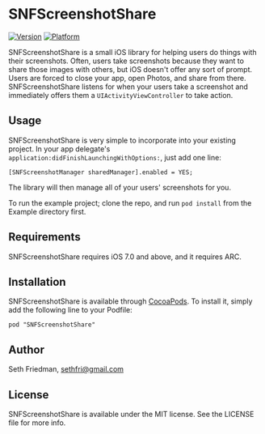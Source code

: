 SNFScreenshotShare
==================

[![Version](http://cocoapod-badges.herokuapp.com/v/SNFScreenshotShare/badge.png)](http://cocoadocs.org/docsets/SNFScreenshotShare)
[![Platform](http://cocoapod-badges.herokuapp.com/p/SNFScreenshotShare/badge.png)](http://cocoadocs.org/docsets/SNFScreenshotShare)

SNFScreenshotShare is a small iOS library for helping users do things with their screenshots. Often, users take screenshots because they want to share those images with others, but iOS doesn't offer any sort of prompt. Users are forced to close your app, open Photos, and share from there. SNFScreenshotShare listens for when your users take a screenshot and immediately offers them a `UIActivityViewController` to take action.

## Usage

SNFScreenshotShare is very simple to incorporate into your existing project. In your app delegate's `application:didFinishLaunchingWithOptions:`, just add one line:

```objc
[SNFScreenshotManager sharedManager].enabled = YES;
```

The library will then manage all of your users' screenshots for you.

To run the example project; clone the repo, and run `pod install` from the Example directory first.

## Requirements

SNFScreenshotShare requires iOS 7.0 and above, and it requires ARC.

## Installation

SNFScreenshotShare is available through [CocoaPods](http://cocoapods.org). To install
it, simply add the following line to your Podfile:

```
pod "SNFScreenshotShare"
```

## Author

Seth Friedman, sethfri@gmail.com

## License

SNFScreenshotShare is available under the MIT license. See the LICENSE file for more info.


